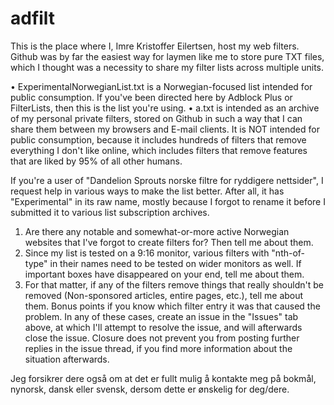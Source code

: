 # adfilt

This is the place where I, Imre Kristoffer Eilertsen, host my web filters. Github was by far the easiest way for laymen like me to store pure TXT files, which I thought was a necessity to share my filter lists across multiple units.

• ExperimentalNorwegianList.txt is a Norwegian-focused list intended for public consumption. If you've been directed here by Adblock Plus or FilterLists, then this is the list you're using.
• a.txt is intended as an archive of my personal private filters, stored on Github in such a way that I can share them between my browsers and E-mail clients. It is NOT intended for public consumption, because it includes hundreds of filters that remove everything I don't like online, which includes filters that remove features that are liked by 95% of all other humans.

If you're a user of "Dandelion Sprouts norske filtre for ryddigere nettsider", I request help in various ways to make the list better. After all, it has "Experimental" in its raw name, mostly because I forgot to rename it before I submitted it to various list subscription archives.
1) Are there any notable and somewhat-or-more active Norwegian websites that I've forgot to create filters for? Then tell me about them.
2) Since my list is tested on a 9:16 monitor, various filters with "nth-of-type" in their names need to be tested on wider monitors as well. If important boxes have disappeared on your end, tell me about them.
3) For that matter, if any of the filters remove things that really shouldn't be removed (Non-sponsored articles, entire pages, etc.), tell me about them. Bonus points if you know which filter entry it was that caused the problem.
In any of these cases, create an issue in the "Issues" tab above, at which I'll attempt to resolve the issue, and will afterwards close the issue. Closure does not prevent you from posting further replies in the issue thread, if you find more information about the situation afterwards.

Jeg forsikrer dere også om at det er fullt mulig å kontakte meg på bokmål, nynorsk, dansk eller svensk, dersom dette er ønskelig for deg/dere.
